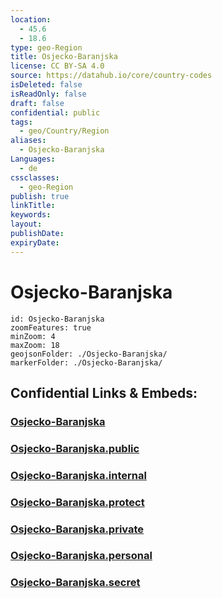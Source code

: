 ```yaml
---
location:
  - 45.6
  - 18.6
type: geo-Region
title: Osjecko-Baranjska
license: CC BY-SA 4.0
source: https://datahub.io/core/country-codes
isDeleted: false
isReadOnly: false
draft: false
confidential: public
tags:
  - geo/Country/Region
aliases:
  - Osjecko-Baranjska
Languages:
  - de
cssclasses:
  - geo-Region
publish: true
linkTitle:
keywords:
layout:
publishDate:
expiryDate:
---
```


# Osjecko-Baranjska

```leaflet
id: Osjecko-Baranjska
zoomFeatures: true 
minZoom: 4 
maxZoom: 18
geojsonFolder: ./Osjecko-Baranjska/
markerFolder: ./Osjecko-Baranjska/
```


## Confidential Links & Embeds: 

### [Osjecko-Baranjska](/_Standards/Earth/Continent/Europe/Europe~Central/Croatia/Counties/Osjecko-Baranjska.md) 

### [Osjecko-Baranjska.public](/_public/Earth/Continent/Europe/Europe~Central/Croatia/Counties/Osjecko-Baranjska.public.md) 

### [Osjecko-Baranjska.internal](/_internal/Earth/Continent/Europe/Europe~Central/Croatia/Counties/Osjecko-Baranjska.internal.md) 

### [Osjecko-Baranjska.protect](/_protect/Earth/Continent/Europe/Europe~Central/Croatia/Counties/Osjecko-Baranjska.protect.md) 

### [Osjecko-Baranjska.private](/_private/Earth/Continent/Europe/Europe~Central/Croatia/Counties/Osjecko-Baranjska.private.md) 

### [Osjecko-Baranjska.personal](/_personal/Earth/Continent/Europe/Europe~Central/Croatia/Counties/Osjecko-Baranjska.personal.md) 

### [Osjecko-Baranjska.secret](/_secret/Earth/Continent/Europe/Europe~Central/Croatia/Counties/Osjecko-Baranjska.secret.md)

